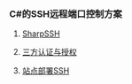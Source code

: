 ###  C#的SSH远程端口控制方案

1. [SharpSSH](https://github.com/jbogard/SharpSSH)

2. [三方认证与授权](https://github.com/DotNetOpenAuth)

3. [站点部署SSH]()
